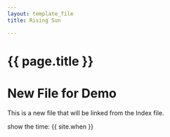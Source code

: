 ```yaml
---
layout: template_file
title: Rising Sun

---
```


# {{ page.title }}

# New File for Demo

This is a new file that will be linked from the Index file.

show the time: {{ site.when }}
